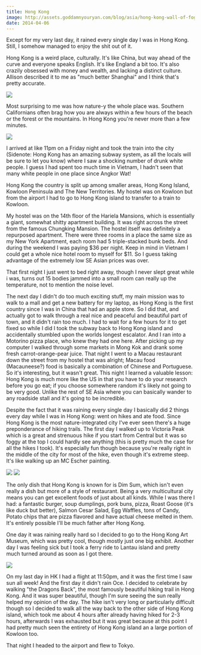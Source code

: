 ```yaml
---
title: Hong Kong
image: http://assets.goddamnyouryan.com/blog/asia/hong-kong-wall-of-fog.jpg
date: 2014-04-06
---
```


Except for my very last day, it rained every single day I was in Hong Kong. Still, I somehow managed to enjoy the shit out of it.

Hong Kong is a weird place, culturally. It's like China, but way ahead of the curve and everyone speaks English. It's like England a bit too. It's also crazily obsessed with money and wealth, and lacking a distinct culture. Allison described it to me as "much better Shanghai" and I think that's pretty accurate.

![](http://assets.goddamnyouryan.com/blog/asia/hong-kong-skyline.jpg)

Most surprising to me was how nature-y the whole place was. Southern Californians often brag how you are always within a few hours of the beach or the forest or the mountains. In Hong Kong you're never more than a few minutes.

![](http://assets.goddamnyouryan.com/blog/asia/hong-kong-foggy-city.jpg)

I arrived at like 11pm on a Friday night and took the train into the city (Sidenote: Hong Kong has an amazing subway system, as all the locals will be sure to let you know) where I saw a shocking number of drunk white people. I guess I had spent too much time in Vietnam, I hadn't seen that many white people in one place since Angkor Wat!

Hong Kong the country is split up among smaller areas, Hong Kong Island, Kowloon Peninsula and The New Territories. My hostel was on Kowloon but from the airport I had to go to Hong Kong island to transfer to a train to Kowloon.

My hostel was on the 14th floor of the Hariela Mansions, which is essentially a giant, somewhat shitty apartment building. It was right across the street from the famous Chungking Mansion. The hostel itself was definitely a repurposed apartment. There were three rooms in a place the same size as my New York Apartment, each room had 5 triple-stacked bunk beds. And during the weekend I was paying $36 per night. Keep in mind in Vietnam I could get a whole nice hotel room to myself for $11. So I guess taking advantage of the extremely low SE Asian prices was over.

That first night I just went to bed right away, though I never slept great while i was, turns out 15 bodies jammed into a small room can really up the temperature, not to mention the noise level.

The next day I didn't do too much exciting stuff, my main mission was to walk to a mall and get a new battery for my laptop, as Hong Kong is the first country since I was in China that had an apple store. So I did that, and actually got to walk through a real nice and peaceful and beautiful part of town, and it didn't rain too much. I had to wait for a few hours for it to get fixed so while I did I took the subway back to Hong Kong island and accidentally stumbled upon the worlds longest escalator. And I ran into a Motorino pizza place, who knew they had one here. After picking up my computer I walked through some markets in Mong Kok and drank some fresh carrot-orange-pear juice. That night I went to a Macau restaurant down the street from my hostel that was alright; Macau food (Macauneese?) food is basically a combination of Chinese and Portuguese. So it's interesting, but it wasn't great. This night I learned a valuable lesson: Hong Kong is much more like the US in that you have to do your research before you go eat; if you choose somewhere random it's likely not going to be very good. Unlike the rest of SE Asia where you can basically wander to any roadside stall and it's going to be incredible.

Despite the fact that it was raining every single day I basically did 2 things every day while I was in Hong Kong: went on hikes and ate food. Since Hong Kong is the most nature-integrated city I've ever seen there's a huge preponderance of hiking trails. The first day I walked up to Victoria Peak which is a great and strenuous hike if you start from Central but it was so foggy at the top I could hardly see anything (this is pretty much the case for all the hikes I took). It's especially fun though because you're really right in the middle of the city for most of the hike, even though it's extreme steep. It's like walking up an MC Escher painting.

![](http://assets.goddamnyouryan.com/blog/asia/hong-kong-roads.jpg)
![](http://assets.goddamnyouryan.com/blog/asia/hong-kong-lions-peak.jpg)

The only dish that Hong Kong is known for is Dim Sum, which isn't even really a dish but more of a style of restaurant. Being a very multicultural city means you can get excellent foods of just about all kinds. While I was there I had: a fantastic burger, soup dumplings, pork buns, pizza, Roast Goose (it's like duck but better), Salmon Cesar Salad, Egg Waffles, tons of Candy, Potato chips that are pizza flavored and have actual cheese melted in them. It's entirely possible I'll be much father after Hong Kong.

One day it was raining really hard so I decided to go to the Hong Kong Art Museum, which was pretty cool, though mostly just one big exhibit. Another day I was feeling sick but I took a ferry ride to Lantau island and pretty much turned around as soon as I got there.

![](http://assets.goddamnyouryan.com/blog/asia/hong-kong-dragons-back.jpg)

On my last day in HK I had a flight at 11:50pm, and it was the first time I saw sun all week! And the first day it didn't rain Oce. I decided to celebrate by walking "the Dragons Back", the most famously beautiful hiking trail in Hong Kong. And it was super beautiful, though I'm sure seeing the sun really helped my opinion of the day. The hike isn't very long or particularly difficult though so I decided to walk all the way back to the other side of Hong Kong island, which took me about 4 hours after already having hiked for 2-3 hours, afterwards I was exhausted but it was great because at this point I had pretty much seen the entirety of Hong Kong island an a large portion of Kowloon too.

That night I headed to the airport and flew to Tokyo.
